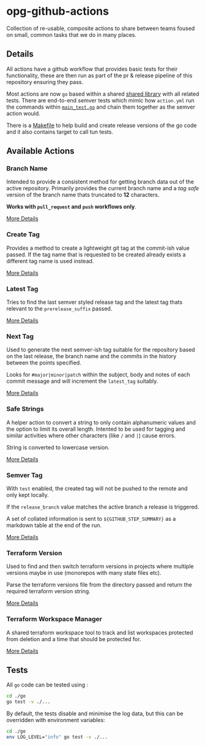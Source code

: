 # opg-github-actions

Collection of re-usable, composite actions to share between teams foused on small, common tasks that we do in many places.

## Details

All actions have a github workflow that provides basic tests for their functionality, these are then run as part of the pr & release pipeline of this repository ensuring they pass.

Most actions are now `go` based within a shared [shared library](./go/) with all related tests. There are end-to-end semver tests which mimic how `action.yml` run the commands within [`main_test.go`](./go/main_test.go) and chain them together as the semver action would.

There is a [Makefile](./Makefile) to help build and create release versions of the go code and it also contains target to call tun tests.


## Available Actions

### Branch Name

Intended to provide a consistent method for getting branch data out of the active repository. Primarily provides the current branch name and a *tag safe* version of the branch name thats truncated to **12** characters.

**Works with `pull_request` and `push` workflows only**.

[More Details](./.github/actions/branch-name/README.md)


### Create Tag

Provides a method to create a lightweight git tag at the commit-ish value passed. If the tag name that is requested to be created already exists a different tag name is used instead.

[More Details](./.github/actions/create-tag/README.md)


### Latest Tag

Tries to find the last semver styled release tag and the latest tag thats relevant to the `prerelease_suffix` passed.

[More Details](./.github/actions/latest-tag/README.md)


### Next Tag

Used to generate the next semver-ish tag suitable for the repository based on the last release, the branch name and the commits in the history between the points specified.

Looks for `#major|minor|patch` within the subject, body and notes of each commit message and will increment the `latest_tag` suitably.

[More Details](./.github/actions/next-tag/README.md)



### Safe Strings

A helper action to convert a string to only contain alphanumeric values and the option to limit its overall length. Intented to be used for tagging and similar activities where other characters (like `/` and `|`) cause errors.

String is converted to lowercase version.


[More Details](./.github/actions/safe-strings/README.md)


### Semver Tag

With `test` enabled, the created tag will not be pushed to the remote and only kept locally.

If the `release_branch` value matches the active branch a release is triggered.

A set of collated information is sent to `${GITHUB_STEP_SUMMARY}` as a markdown table at the end of the run.

[More Details](./.github/actions/semver-tag/README.md)


### Terraform Version

Used to find and then switch terraform versions in projects where multiple versions maybe in use (monorepos with many state files etc).

Parse the terraform versions file from the directory passed and return the required terraform version string.

[More Details](./.github/actions/terraform-version/README.md)

### Terraform Workspace Manager

A shared terraform workspace tool to track and list workspaces protected from deletion and a time that should be protected for.

[More Details](./.github/actions/terraform-workspace-manager/README.md)

## Tests

All `go` code can be tested using :

```bash
cd ./go
go test -v ./...
```

By default, the tests disable and minimise the log data, but this can be overridden with environment variables:

```bash
cd ./go
env LOG_LEVEL="info" go test -v ./...
```
